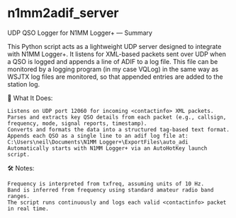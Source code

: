 # n1mm2adif_server
 UDP QSO Logger for N1MM Logger+ — Summary

This Python script acts as a lightweight UDP server designed to integrate with N1MM Logger+. 
It listens for XML-based <contactinfo> packets sent over UDP when a QSO is logged and appends a line of ADIF to a log file.
This file can be monitored by a logging program (in my case VQLog) in the same way as WSJTX log files are monitored, so that 
appended entries are added to the station log.

🔧 What It Does:

    Listens on UDP port 12060 for incoming <contactinfo> XML packets.
    Parses and extracts key QSO details from each packet (e.g., callsign, frequency, mode, signal reports, timestamp).
    Converts and formats the data into a structured tag-based text format.
    Appends each QSO as a single line to an adif log file at:
    C:\Users\neil\Documents\N1MM Logger+\ExportFiles\auto_adi
    Automatically starts with N1MM Logger+ via an AutoHotKey launch script.

🛠 Notes:

    Frequency is interpreted from txfreq, assuming units of 10 Hz.
    Band is inferred from frequency using standard amateur radio band ranges.
    The script runs continuously and logs each valid <contactinfo> packet in real time.
